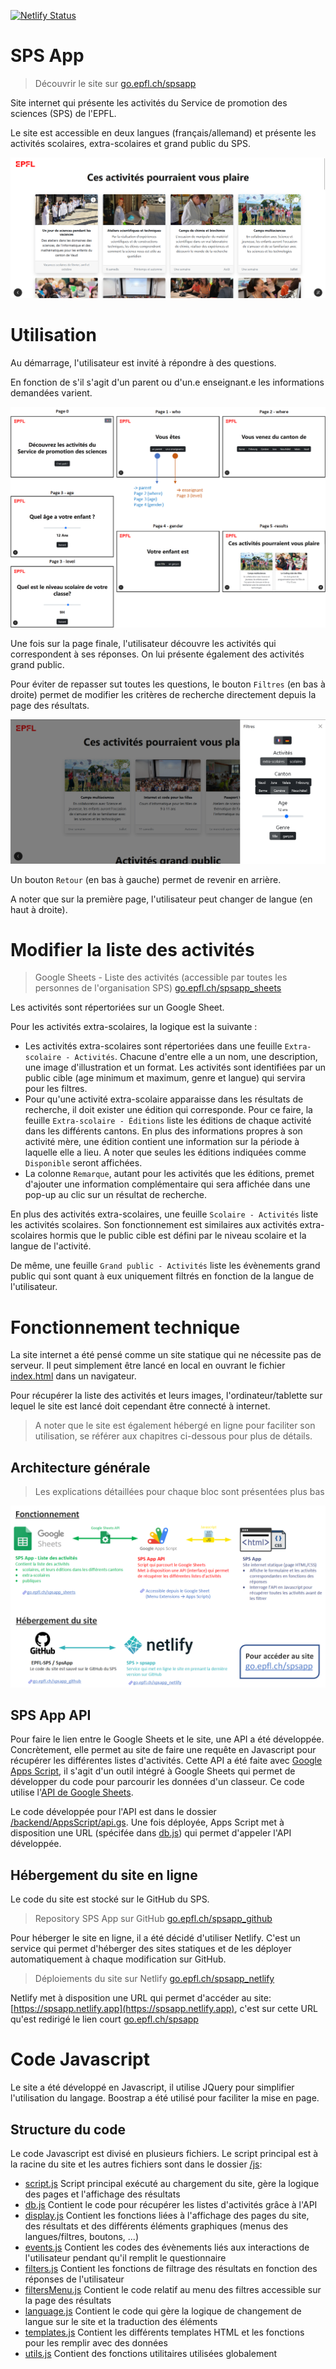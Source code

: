 [![Netlify Status](https://api.netlify.com/api/v1/badges/1667d3c1-027d-46fd-aaaa-bcafbe38350f/deploy-status)](https://app.netlify.com/sites/spsapp/deploys)

# SPS App

> Découvrir le site sur  [go.epfl.ch/spsapp](https://go.epfl.ch/spsapp)

Site internet qui présente les activités du Service de promotion des sciences (SPS) de l'EPFL.

Le site est accessible en deux langues (français/allemand) et présente les activités scolaires, extra-scolaires et grand public du SPS.

![Screenshot](doc/results_screenshot.png)

# Utilisation
Au démarrage, l'utilisateur est invité à répondre à des questions.

En fonction de s'il s'agit d'un parent ou d'un.e enseignant.e les informations demandées varient. 

![Formulaire](doc/form.png)

Une fois sur la page finale, l'utilisateur découvre les activités qui correspondent à ses réponses. On lui présente également des activités grand public.

Pour éviter de repasser sut toutes les questions, le bouton `Filtres` (en bas à droite) permet de modifier les critères de recherche directement depuis la page des résultats.

![Filters](doc/filtersMenu.png)

Un bouton `Retour` (en bas à gauche) permet de revenir en arrière.

A noter que sur la première page, l'utilisateur peut changer de langue (en haut à droite).

# Modifier la liste des activités
> Google Sheets - Liste des activités (accessible par toutes les personnes de l'organisation SPS) [go.epfl.ch/spsapp_sheets](https://go.epfl.ch/spsapp_sheets)

Les activités sont répertoriées sur un Google Sheet.

Pour les activités extra-scolaires, la logique est la suivante :
- Les activités extra-scolaires sont répertoriées dans une feuille `Extra-scolaire - Activités`. Chacune d'entre elle a un nom, une description, une image d'illustration et un format. Les activités sont identifiées par un public cible (age minimum et maximum, genre et langue) qui servira pour les filtres.
- Pour qu'une activité extra-scolaire apparaisse dans les résultats de recherche, il doit exister une édition qui corresponde. Pour ce faire, la feuille `Extra-scolaire - Éditions` liste les éditions de chaque activité dans les différents cantons. En plus des informations propres à son activité mère, une édition contient une information sur la période à laquelle elle a lieu. A noter que seules les éditions indiquées comme `Disponible` seront affichées.
- La colonne `Remarque`, autant pour les activités que les éditions, premet d'ajouter une information complémentaire qui sera affichée dans une pop-up au clic sur un résultat de recherche.

En plus des activités extra-scolaires, une feuille `Scolaire - Activités` liste les activités scolaires. Son fonctionnement est similaires aux activités extra-scolaires hormis que le public cible est défini par le niveau scolaire et la langue de l'activité. 

De même, une feuille `Grand public - Activités` liste les évènements grand public qui sont quant à eux uniquement filtrés en fonction de la langue de l'utilisateur. 


# Fonctionnement technique

La site internet a été pensé comme un site statique qui ne nécessite pas de serveur. Il peut simplement être lancé en local en ouvrant le fichier [index.html](/index.html) dans un navigateur.

Pour récupérer la liste des activités et leurs images, l'ordinateur/tablette sur lequel le site est lancé doit cependant être connecté à internet.

> A noter que le site est également hébergé en ligne pour faciliter son utilisation, se référer aux chapitres ci-dessous pour plus de détails. 

## Architecture générale

> Les explications détaillées pour chaque bloc sont présentées plus bas

![Architecture](doc/architecture.png)

## SPS App API

Pour faire le lien entre le Google Sheets et le site, une API a été développée. Concrètement, elle permet au site de faire une requête en Javascript pour récupérer les différentes listes d'activités. Cette API a été faite avec [Google Apps Script](https://developers.google.com/apps-script?hl=fr), il s'agit d'un outil intégré à Google Sheets qui permet de développer du code pour parcourir les données d'un classeur. Ce code utilise l'[API de Google Sheets](https://developers.google.com/sheets/api/guides/concepts?hl=fr).

Le code développée pour l'API est dans le dossier [/backend/AppsScript/api.gs](/backend/AppsScript/api.gs). Une fois déployée, Apps Script met à disposition une URL (spécifée dans [db.js](./js/db.js)) qui permet d'appeler l'API développée. 

## Hébergement du site en ligne
Le code du site est stocké sur le GitHub du SPS.

> Repository SPS App sur GitHub [go.epfl.ch/spsapp_github](https://go.epfl.ch/spsapp_github)

Pour héberger le site en ligne, il a été décidé d'utiliser Netlify. C'est un service qui permet d'héberger des sites statiques et de les déployer automatiquement à chaque modification sur GitHub.

> Déploiements du site sur Netlify [go.epfl.ch/spsapp_netlify](https://go.epfl.ch/spsapp_netlify)

Netlify met à disposition une URL qui permet d'accéder au site: [https://spsapp.netlify.app](https://spsapp.netlify.app), c'est sur cette URL qu'est redirigé le lien court [go.epfl.ch/spsapp](https://go.epfl.ch/spsapp)

# Code Javascript
Le site a été développé en Javascript, il utilise JQuery pour simplifier l'utilisation du langage. Boostrap a été utilisé pour faciliter la mise en page.

## Structure du code
Le code Javascript est divisé en plusieurs fichiers. Le script principal est à la racine du site et les autres fichiers sont dans le dossier [/js](/js):
- [script.js](./js/script.js) Script principal exécuté au chargement du site, gère la logique des pages et l'affichage des résultats
- [db.js](./js/db.js) Contient le code pour récupérer les listes d'activités grâce à l'API
- [display.js](./js/display.js) Contient les fonctions liées à l'affichage des pages du site, des résultats et des différents éléments graphiques (menus des langues/filtres, boutons, ...)
- [events.js](./js/events.js) Contient les codes des évènements liés aux interactions de l'utilisateur pendant qu'il remplit le questionnaire
- [filters.js](./js/filters.js) Contient les fonctions de filtrage des résultats en fonction des réponses de l'utilisateur
- [filtersMenu.js](./js/filtersMenu.js) Contient le code relatif au menu des filtres accessible sur la page des résultats
- [language.js](./js/language.js) Contient le code qui gère la logique de changement de langue sur le site et la traduction des éléments 
- [templates.js](./js/templates.js) Contient les différents templates HTML et les fonctions pour les remplir avec des données
- [utils.js](./js/utils.js) Contient des fonctions utilitaires utilisées globalement
